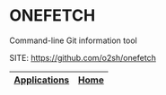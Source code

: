# ONEFETCH

 Command-line Git information tool

 SITE: https://github.com/o2sh/onefetch

 | [Applications](https://portable-linux-apps.github.io/apps.html) | [Home](https://portable-linux-apps.github.io)
 | --- | --- |
